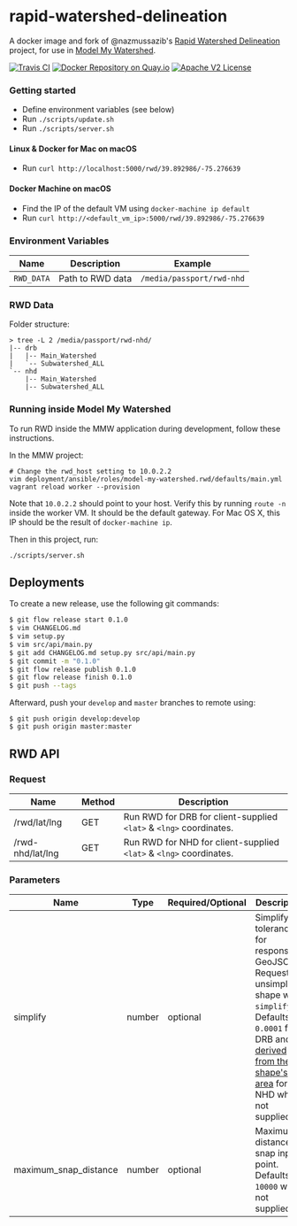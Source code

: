 # rapid-watershed-delineation

A docker image and fork of @nazmussazib's [Rapid Watershed Delineation](https://github.com/nazmussazib/RapidWatersheDelineation) project, for use in [Model My Watershed](https://github.com/WikiWatershed/model-my-watershed).

[![Travis CI](https://api.travis-ci.org/WikiWatershed/rapid-watershed-delineation.svg "Build Status on Travis CI")](https://travis-ci.org/WikiWatershed/rapid-watershed-delineation/)
[![Docker Repository on Quay.io](https://quay.io/repository/wikiwatershed/rwd/status "Docker Repository on Quay.io")](https://quay.io/repository/wikiwatershed/rwd)
[![Apache V2 License](https://img.shields.io/badge/license-Apache%20V2-blue.svg)](https://github.com/wikiwatershed/rapid-watershed-delineation/blob/develop/LICENSE)

### Getting started
* Define environment variables (see below)
* Run `./scripts/update.sh`
* Run `./scripts/server.sh`

#### Linux & Docker for Mac on macOS
* Run `curl http://localhost:5000/rwd/39.892986/-75.276639`

#### Docker Machine on macOS
* Find the IP of the default VM using `docker-machine ip default`
* Run `curl http://<default_vm_ip>:5000/rwd/39.892986/-75.276639`

### Environment Variables

| Name       | Description                          | Example                     |
| ---------- | ------------------------------------ | --------------------------- |
| `RWD_DATA` | Path to RWD data                     | `/media/passport/rwd-nhd`   |

### RWD Data

Folder structure:

```
> tree -L 2 /media/passport/rwd-nhd/
|-- drb
|   |-- Main_Watershed
|   `-- Subwatershed_ALL
`-- nhd
    |-- Main_Watershed
    |-- Subwatershed_ALL
```

### Running inside Model My Watershed

To run RWD inside the MMW application during development, follow these
instructions.

In the MMW project:

```
# Change the rwd_host setting to 10.0.2.2
vim deployment/ansible/roles/model-my-watershed.rwd/defaults/main.yml
vagrant reload worker --provision
```

Note that `10.0.2.2` should point to your host. Verify this by running
`route -n` inside the worker VM. It should be the default gateway.
For Mac OS X, this IP should be the result of `docker-machine ip`.

Then in this project, run:

```
./scripts/server.sh
```

## Deployments

To create a new release, use the following git commands:

``` bash
$ git flow release start 0.1.0
$ vim CHANGELOG.md
$ vim setup.py
$ vim src/api/main.py
$ git add CHANGELOG.md setup.py src/api/main.py
$ git commit -m "0.1.0"
$ git flow release publish 0.1.0
$ git flow release finish 0.1.0
$ git push --tags
```

Afterward, push your `develop` and `master` branches to remote using:

```
$ git push origin develop:develop
$ git push origin master:master
```

## RWD API

### Request

| Name | Method | Description |
| ---- | ------ | ----------- |
| /rwd/lat/lng | GET | Run RWD for DRB for client-supplied `<lat>` & `<lng>` coordinates. |
| /rwd-nhd/lat/lng | GET | Run RWD for NHD for client-supplied `<lat>` & `<lng>` coordinates. |

### Parameters

| Name | Type | Required/Optional | Description |
| ---- | ---- | ----------------- | ----------- |
| simplify | number | optional | Simplify tolerance for response GeoJSON. Request unsimplified shape with `simplify=0`. Defaults to `0.0001` for DRB and is [derived from the shape's area](https://github.com/WikiWatershed/rapid-watershed-delineation/blob/1.2.1/src/api/main.py#L195) for NHD when not supplied. |
| maximum_snap_distance | number | optional | Maximum distance to snap input point. Defaults to `10000` when not supplied. |
